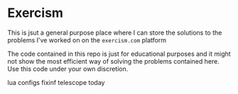 # Exercism

This is jsut a general purpose place where I can store the solutions to the problems I've worked on on the `exercism.com` platform

The code contained in this repo is just for educational purposes and it might not show the most efficient way of solving the problems contained here. Use this code under your own discretion. 


lua configs fixinf telescope today
